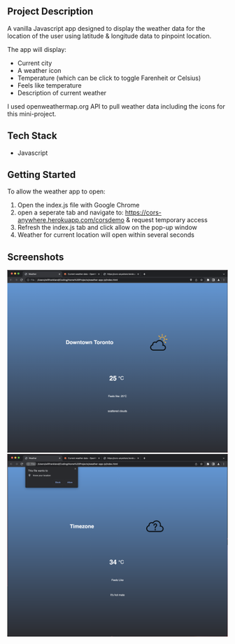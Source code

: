 ## Project Description

A vanilla Javascript app designed to display the weather data for the location of the user using latitude & longitude data to pinpoint location.

The app will display:
- Current city
- A weather icon
- Temperature (which can be click to toggle Farenheit or Celsius)
- Feels like temperature
- Description of current weather

I used openweathermap.org API to pull weather data including the icons for this mini-project.


## Tech Stack

- Javascript


## Getting Started

To allow the weather app to open:

1. Open the index.js file with Google Chrome
2. open a seperate tab and navigate to: https://cors-anywhere.herokuapp.com/corsdemo & request temporary access
3. Refresh the index.js tab and click allow on the pop-up window
4. Weather for current location will open within several seconds

## Screenshots

!["Screenshot of Downtown Toronto Weather on 10th July 2022"](https://github.com/will-frankland/weather-app-js/blob/master/docs/Downtown%20Toronto%20Weather.png?raw=true)
!["Screenshot of Location Access Popup  Request"](https://github.com/will-frankland/weather-app-js/blob/master/docs/Location%20Access%20Popup.png?raw=true)